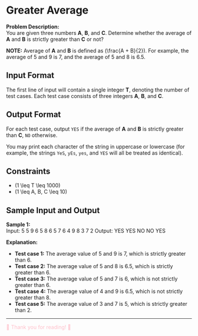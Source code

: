 # Greater Average

**Problem Description:**  
You are given three numbers **A**, **B**, and **C**. Determine whether the average of **A** and **B** is strictly greater than **C** or not?

**NOTE:** Average of **A** and **B** is defined as \(\frac{A + B}{2}\). For example, the average of 5 and 9 is 7, and the average of 5 and 8 is 6.5.

## Input Format

The first line of input will contain a single integer **T**, denoting the number of test cases. Each test case consists of three integers **A**, **B**, and **C**.

## Output Format

For each test case, output `YES` if the average of **A** and **B** is strictly greater than **C**, `NO` otherwise.

You may print each character of the string in uppercase or lowercase (for example, the strings `YeS`, `yEs`, `yes`, and `YES` will all be treated as identical).

## Constraints

- \(1 \leq T \leq 1000\)
- \(1 \leq A, B, C \leq 10\)

## Sample Input and Output

**Sample 1:**  
Input:
5
5 9 6
5 8 6
5 7 6
4 9 8
3 7 2
Output:
YES
YES
NO
NO
YES

**Explanation:**
- **Test case 1:** The average value of 5 and 9 is 7, which is strictly greater than 6.
- **Test case 2:** The average value of 5 and 8 is 6.5, which is strictly greater than 6.
- **Test case 3:** The average value of 5 and 7 is 6, which is not strictly greater than 6.
- **Test case 4:** The average value of 4 and 9 is 6.5, which is not strictly greater than 8.
- **Test case 5:** The average value of 3 and 7 is 5, which is strictly greater than 2.

---

<div style="color: pink;">
💖 Thank you for reading! 💖
</div>
